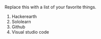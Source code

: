 Replace this with a list of your favorite things.
1. Hackerearth
2. Sololearn
3. Github
4. Visual studio code
